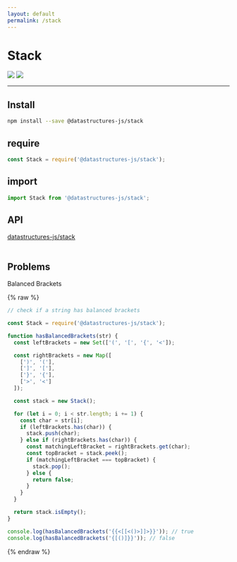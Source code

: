 ```yaml
---
layout: default
permalink: /stack
---
```


# Stack
<div class="ds-badges">
  <img src="https://img.shields.io/npm/v/@datastructures-js/stack.svg"/>
  <img src="https://img.shields.io/npm/dm/@datastructures-js/stack.svg"/>
</div>
<hr />

## Install
```sh
npm install --save @datastructures-js/stack
```

## require
```js
const Stack = require('@datastructures-js/stack');
```

## import
```js
import Stack from '@datastructures-js/stack';
```

## API
<a href="https://github.com/datastructures-js/stack#table-of-contents">datastructures-js/stack</a>
<br /><br />
## Problems

<p class="problem">Balanced Brackets</p>

{% raw %}
```js
// check if a string has balanced brackets

const Stack = require('@datastructures-js/stack');

function hasBalancedBrackets(str) {
  const leftBrackets = new Set(['(', '[', '{', '<']);

  const rightBrackets = new Map([
    [')', '('],
    [']', '['],
    ['}', '{'],
    ['>', '<']
  ]);

  const stack = new Stack();

  for (let i = 0; i < str.length; i += 1) {
    const char = str[i];
    if (leftBrackets.has(char)) {
      stack.push(char);
    } else if (rightBrackets.has(char)) {
      const matchingLeftBracket = rightBrackets.get(char);
      const topBracket = stack.peek();
      if (matchingLeftBracket === topBracket) {
        stack.pop();
      } else {
        return false;
      }
    }
  }

  return stack.isEmpty();
}

console.log(hasBalancedBrackets('{{<[[<()>]]>}}')); // true
console.log(hasBalancedBrackets('{[()]}}')); // false
```
{% endraw %}
